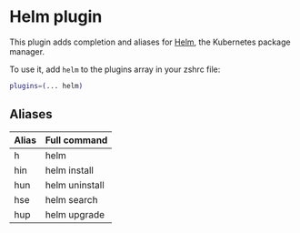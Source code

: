 # Helm plugin

This plugin adds completion and aliases for [Helm](https://helm.sh/), the Kubernetes package manager.

To use it, add `helm` to the plugins array in your zshrc file:

```zsh
plugins=(... helm)
```

## Aliases

| Alias |  Full command  |
| ----- | -------------- |
| h     | helm           |
| hin   | helm install   |
| hun   | helm uninstall |
| hse   | helm search    |
| hup   | helm upgrade   |
